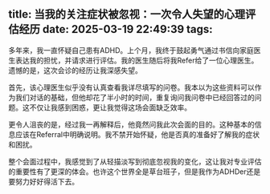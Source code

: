 title: 当我的关注症状被忽视：一次令人失望的心理评估经历
date: 2025-03-19 22:49:39
tags:
---

多年来，我一直怀疑自己患有ADHD。上个月，我终于鼓起勇气通过书信向家庭医生表达我的担忧，并请求进行评估。我的医生随后将我Refer给了一位心理医生。遗憾的是，这次会诊的经历让我深感失望。

首先，该心理医生似乎没有认真查看我详尽填写的问卷。我本以为这些资料可以作为我们对话的基础，但他却花了半小时的时间，重复询问我问卷中已经回答过的问题。这不仅让我感到困惑，更让我觉得这场会面缺乏效率。

更令人沮丧的是，经过我一再解释后，他竟然问我此次会面的目的。这种基本的信息应该在Referral中明确说明。我不禁开始怀疑，他是否真的准备好了解我的症状和困扰。

整个会面过程中，我感觉到了从轻描淡写到彻底忽视我的变化，这让我对专业评估的重要性有了更深的体会。也许这个世界全是草台班子，但是我作为ADHDer还是要努力好好得活下去。